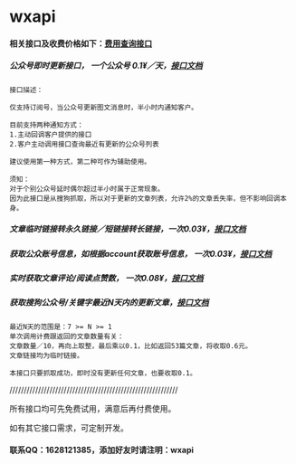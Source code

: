 # wxapi

#### 相关接口及收费价格如下：[费用查询接口](https://coding.net/u/iwoods/p/wxapi-doc/git/blob/master/pay.md?public=true)

##### 公众号即时更新接口， 一个公众号 0.1¥／天，[接口文档](https://coding.net/u/iwoods/p/wxapi-doc/git/blob/master/api1.md?public=true)

```
接口描述：

仅支持订阅号，当公众号更新图文消息时，半小时内通知客户。

目前支持两种通知方式：
1.主动回调客户提供的接口
2.客户主动调用接口查询最近有更新的公众号列表

建议使用第一种方式，第二种可作为辅助使用。

须知：
对于个别公众号延时偶尔超过半小时属于正常现象。
因为此接口是从搜狗抓取，所以对于更新的文章列表，允许2%的文章丢失率，但不影响回调本身。
```

##### 文章临时链接转永久链接／短链接转长链接，一次0.03¥，[接口文档](https://coding.net/u/iwoods/p/wxapi-doc/git/blob/master/api2.md?public=true)

##### 获取公众账号信息，如根据account获取账号信息， 一次0.03¥，[接口文档](https://coding.net/u/iwoods/p/wxapi-doc/git/blob/master/api3.md?public=true)

##### 实时获取文章评论/阅读点赞数， 一次0.08¥，[接口文档](https://coding.net/u/iwoods/p/wxapi-doc/git/blob/master/api4.md?public=true)

##### 获取搜狗公众号/关键字最近N天内的更新文章，[接口文档](https://coding.net/u/iwoods/p/wxapi-doc/git/blob/master/api5.md?public=true)
```
最近N天的范围是：7 >= N >= 1
单次调用计费跟返回的文章数量有关：
文章数量／10，再向上取整，最后乘以0.1，比如返回53篇文章，将收取0.6元。
文章链接均为临时链接。

本接口只要抓取成功，即时没有更新任何文章，也要收取0.1。
```

///////////////////////////////////////////////////////////

所有接口均可先免费试用，满意后再付费使用。

如有其它接口需求，可定制开发。

#### 联系QQ：1628121385，添加好友时请注明：wxapi
